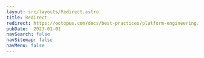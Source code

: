 ```yaml
---
layout: src/layouts/Redirect.astro
title: Redirect
redirect: https://octopus.com/docs/best-practices/platform-engineering/what-is-pe
pubDate:  2023-01-01
navSearch: false
navSitemap: false
navMenu: false
---
```

